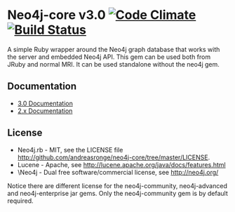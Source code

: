 # Neo4j-core v3.0 [![Code Climate](https://codeclimate.com/github/andreasronge/neo4j-core.png)](https://codeclimate.com/github/andreasronge/neo4j-core) [![Build Status](https://travis-ci.org/andreasronge/neo4j-core.png)](https://travis-ci.org/andreasronge/neo4j-core)

A simple Ruby wrapper around the Neo4j graph database that works with the server and embedded Neo4j API. This gem can be used both from JRuby and normal MRI.
It can be used standalone without the neo4j gem.

## Documentation

* [3.0 Documentation](https://github.com/andreasronge/neo4j-core/wiki)
* [2.x Documentation](https://github.com/andreasronge/neo4j-core/tree/v2.x)

## License
* Neo4j.rb - MIT, see the LICENSE file http://github.com/andreasronge/neo4j-core/tree/master/LICENSE.
* Lucene -  Apache, see http://lucene.apache.org/java/docs/features.html
* \Neo4j - Dual free software/commercial license, see http://neo4j.org/

Notice there are different license for the neo4j-community, neo4j-advanced and neo4j-enterprise jar gems.
Only the neo4j-community gem is by default required.
